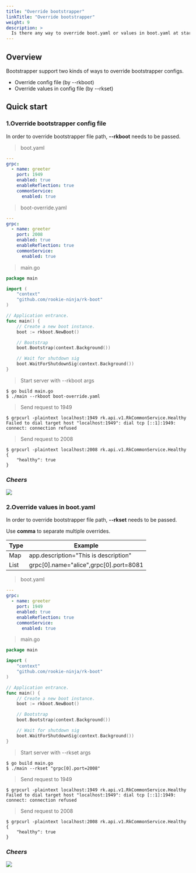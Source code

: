```yaml
---
title: "Override bootstrapper"
linkTitle: "Override bootstrapper"
weight: 9
description: >
  Is there any way to override boot.yaml or values in boot.yaml at start time?
---
```


## Overview
Bootstrapper support two kinds of ways to override bootstrapper configs.
- Override config file (by \-\-rkboot)
- Override values in config file (by \-\-rkset)

## Quick start
### 1.Override bootstrapper config file
In order to override bootstrapper file path, **\-\-rkboot** needs to be passed.

> boot.yaml
```yaml
---
grpc:
  - name: greeter
    port: 1949
    enabled: true
    enableReflection: true
    commonService:
      enabled: true
```

> boot-override.yaml
```yaml
---
grpc:
  - name: greeter
    port: 2008
    enabled: true
    enableReflection: true
    commonService:
      enabled: true
```

> main.go
```go
package main

import (
	"context"
	"github.com/rookie-ninja/rk-boot"
)

// Application entrance.
func main() {
	// Create a new boot instance.
	boot := rkboot.NewBoot()

	// Bootstrap
	boot.Bootstrap(context.Background())

	// Wait for shutdown sig
	boot.WaitForShutdownSig(context.Background())
}
```

> Start server with \-\-rkboot args
```shell script
$ go build main.go
$ ./main --rkboot boot-override.yaml
```

> Send request to 1949
```shell script
$ grpcurl -plaintext localhost:1949 rk.api.v1.RkCommonService.Healthy
Failed to dial target host "localhost:1949": dial tcp [::1]:1949: connect: connection refused
```

> Send request to 2008
```shell script
$ grpcurl -plaintext localhost:2008 rk.api.v1.RkCommonService.Healthy
{
    "healthy": true
}
```

### _**Cheers**_
![](/bootstrapper/user-guide/cheers.png)

### 2.Override values in boot.yaml
In order to override bootstrapper file path, **\-\-rkset** needs to be passed.

Use **comma** to separate multiple overrides.

| Type | Example |
| ---- | ---- |
| Map | app.description="This is description" |
| List | grpc[0].name="alice",grpc[0].port=8081 |

> boot.yaml
```yaml
---
grpc:
  - name: greeter
    port: 1949
    enabled: true
    enableReflection: true
    commonService:
      enabled: true
```

> main.go
```go
package main

import (
	"context"
	"github.com/rookie-ninja/rk-boot"
)

// Application entrance.
func main() {
	// Create a new boot instance.
	boot := rkboot.NewBoot()

	// Bootstrap
	boot.Bootstrap(context.Background())

	// Wait for shutdown sig
	boot.WaitForShutdownSig(context.Background())
}
```

> Start server with \-\-rkset args
```shell script
$ go build main.go
$ ./main --rkset "grpc[0].port=2008"
```

> Send request to 1949
```shell script
$ grpcurl -plaintext localhost:1949 rk.api.v1.RkCommonService.Healthy
Failed to dial target host "localhost:1949": dial tcp [::1]:1949: connect: connection refused
```

> Send request to 2008
```shell script
$ grpcurl -plaintext localhost:2008 rk.api.v1.RkCommonService.Healthy
{
    "healthy": true
}
```

### _**Cheers**_
![](/bootstrapper/user-guide/cheers.png)